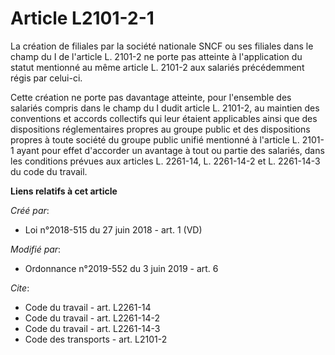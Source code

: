 # Article L2101-2-1

La création de filiales par la société nationale SNCF ou ses filiales dans le champ du I de l'article L. 2101-2 ne porte pas
atteinte à l'application du statut mentionné au même article L. 2101-2 aux salariés précédemment régis par celui-ci.

Cette création ne porte pas davantage atteinte, pour l'ensemble des salariés compris dans le champ du I dudit article L.
2101-2, au maintien des conventions et accords collectifs qui leur étaient applicables ainsi que des dispositions
réglementaires propres au groupe public et des dispositions propres à toute société du groupe public unifié mentionné à
l'article L. 2101-1 ayant pour effet d'accorder un avantage à tout ou partie des salariés, dans les conditions prévues aux
articles L. 2261-14, L. 2261-14-2 et L. 2261-14-3 du code du travail.

**Liens relatifs à cet article**

_Créé par_:

  - Loi n°2018-515 du 27 juin 2018 - art. 1 (VD)

_Modifié par_:

  - Ordonnance n°2019-552 du 3 juin 2019 - art. 6

_Cite_:

  - Code du travail - art. L2261-14
  - Code du travail - art. L2261-14-2
  - Code du travail - art. L2261-14-3
  - Code des transports - art. L2101-2
